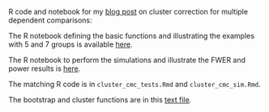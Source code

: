 R code and notebook for my [blog post](https://garstats.wordpress.com/2018/09/06/cluster/) on cluster correction for multiple dependent comparisons:

The R notebook defining the basic functions and illustrating the examples with 5 and 7 groups is available [here](docs/cluster_cmc_tests.md). 

The R notebook to perform the simulations and illustrate the FWER and power results is [here](docs/cluster_cmc_sim.md).

The matching R code is in `cluster_cmc_tests.Rmd` and `cluster_cmc_sim.Rmd`.

The bootstrap and cluster functions are in this [text file](code/functions.txt).
